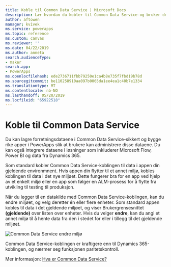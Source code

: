 ```yaml
---
title: Koble til Common Data Service | Microsoft Docs
description: Lær hvordan du kobler til Common Data Service-og bruker den for å bygge apper i PowerApps.
author: aftowen
manager: kvivek
ms.service: powerapps
ms.topic: reference
ms.custom: canvas
ms.reviewer: ''
ms.date: 04/22/2019
ms.author: anneta
search.audienceType:
- maker
search.app:
- PowerApps
ms.openlocfilehash: ede2736711fbb79250e1ca4b8e735f7fbd19b78d
ms.sourcegitcommit: be110258910aa097b0065da1ee4ea1c40b7e1334
ms.translationtype: MT
ms.contentlocale: nb-NO
ms.lasthandoff: 05/20/2019
ms.locfileid: "65922518"
---
```

# <a name="connect-to-common-data-service"></a>Koble til Common Data Service

Du kan lagre forretningsdataene i Common Data Service-sikkert og bygge rike apper i PowerApps slik at brukere kan administrere disse dataene. Du kan også integrere dataene i løsninger som inkluderer Microsoft Flow, Power BI og data fra Dynamics 365.

Som standard kobler Common Data Service-koblingen til data i appen din gjeldende environmnent. Hvis appen din flytter til et annet miljø, kobles koblingen til data i det nye miljøet. Dette fungerer bra for en app ved hjelp av et enkelt miljø eller en app som følger en ALM-prosess for å flytte fra utvikling til testing til produksjon.

Når du legger til en datakilde med Common Data Service-koblingen, kan du endre miljøet, og velg deretter én eller flere enheter.  Som standard appen kobles til data i det gjeldende miljøet, og viser Brukergrensesnittet **(gjeldende)** over listen over enheter. Hvis du velger **endre**, kan du angi et annet miljø til å hente data fra den i stedet for eller i tillegg til det gjeldende miljøet. 

![Common Data Service endre miljø](media/connection-common-data-service/common-data-service-connection-change-environment.png)

Common Data Service-koblingen er kraftigere enn til Dynamics 365-koblingen, og nærmer seg funksjonen paritetskontroll.

Mer informasjon: [Hva er Common Data Service?](../../common-data-service/data-platform-intro.md)
